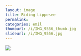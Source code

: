 ```yaml
---
layout: image
title: Riding Lippesee
permalink: 
categories: emil
thumburl: /i/IMG_9556_thumb.jpg
slideurl: /i/IMG_9556.jpg
---
```

![]({{site.url}}/i/IMG_9556.jpg)


